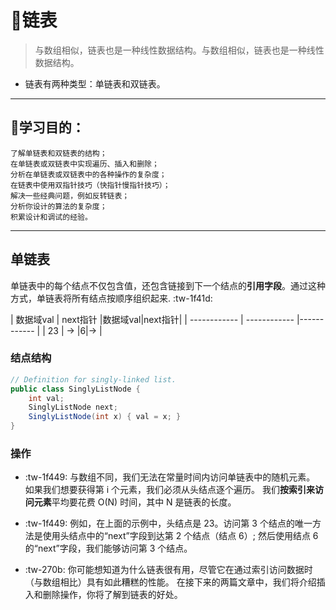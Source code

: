 # 🦎链表
> 与数组相似，链表也是一种线性数据结构。与数组相似，链表也是一种线性数据结构。
* 链表有两种类型：单链表和双链表。

------------


## 🦎学习目的：

```
了解单链表和双链表的结构；
在单链表或双链表中实现遍历、插入和删除；
分析在单链表或双链表中的各种操作的复杂度；
在链表中使用双指针技巧（快指针慢指针技巧）；
解决一些经典问题，例如反转链表；
分析你设计的算法的复杂度；
积累设计和调试的经验。
```

------------

## 单链表
单链表中的每个结点不仅包含值，还包含链接到下一个结点的**引用字段**。通过这种方式，单链表将所有结点按顺序组织起来.
:tw-1f41d:

|  数据域val |  next指针 |数据域val|next指针|
| ------------ | ------------ |------------ |
|  23 | ->  |6|->  |

### 结点结构
```java
// Definition for singly-linked list.
public class SinglyListNode {
    int val;
    SinglyListNode next;
    SinglyListNode(int x) { val = x; }
}
```
### 操作
* :tw-1f449: 
与数组不同，我们无法在常量时间内访问单链表中的随机元素。 如果我们想要获得第 i 个元素，我们必须从头结点逐个遍历。 我们**按索引来访问元素**平均要花费 O(N) 时间，其中 N 是链表的长度。
* :tw-1f449:
例如，在上面的示例中，头结点是 23。访问第 3 个结点的唯一方法是使用头结点中的“next”字段到达第 2 个结点（结点 6）; 然后使用结点 6 的“next”字段，我们能够访问第 3 个结点。

* :tw-270b:
你可能想知道为什么链表很有用，尽管它在通过索引访问数据时（与数组相比）具有如此糟糕的性能。 在接下来的两篇文章中，我们将介绍插入和删除操作，你将了解到链表的好处。
